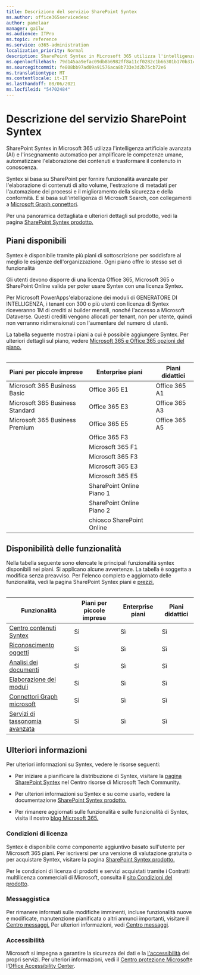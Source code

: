 ```yaml
---
title: Descrizione del servizio SharePoint Syntex
ms.author: office365servicedesc
author: pamelaar
manager: gailw
ms.audience: ITPro
ms.topic: reference
ms.service: o365-administration
localization_priority: Normal
description: SharePoint Syntex in Microsoft 365 utilizza l'intelligenza artificiale avanzata (AI) e l'insegnamento automatico per amplificare le competenze umane, automatizzare l'elaborazione dei contenuti e trasformare il contenuto in conoscenza.
ms.openlocfilehash: 79d145aa9efac09db8b6982ff8a11cf0282c1b66301b170b31cd3680c431af3b
ms.sourcegitcommit: fe808bb97ad09a91576aca8b733e3d2b75cb72e6
ms.translationtype: MT
ms.contentlocale: it-IT
ms.lasthandoff: 08/06/2021
ms.locfileid: "54702484"
---
```

# <a name="sharepoint-syntex-service-description"></a>Descrizione del servizio SharePoint Syntex 

SharePoint Syntex in Microsoft 365 utilizza l'intelligenza artificiale avanzata (AI) e l'insegnamento automatico per amplificare le competenze umane, automatizzare l'elaborazione dei contenuti e trasformare il contenuto in conoscenza.

Syntex si basa su SharePoint per fornire funzionalità avanzate per l'elaborazione di contenuti di alto volume, l'estrazione di metadati per l'automazione dei processi e il miglioramento della sicurezza e della conformità. E si basa sull'intelligenza di Microsoft Search, con collegamenti a [Microsoft Graph connettori](/microsoftsearch/connectors-overview).

Per una panoramica dettagliata e ulteriori dettagli sul prodotto, vedi la pagina [SharePoint Syntex prodotto.](https://aka.ms/sharepointsyntex)

## <a name="available-plans"></a>Piani disponibili

Syntex è disponibile tramite più piani di sottoscrizione per soddisfare al meglio le esigenze dell'organizzazione. Ogni piano offre lo stesso set di funzionalità

Gli utenti devono disporre di una licenza Office 365, Microsoft 365 o SharePoint Online valida per poter usare Syntex con una licenza Syntex.

Per Microsoft PowerApps'elaborazione dei moduli di GENERATORE DI INTELLIGENZA, i tenant con 300 o più utenti con licenza di Syntex riceveranno 1M di crediti ai builder mensili, nonché l'accesso a Microsoft Dataverse. Questi crediti vengono allocati per tenant, non per utente, quindi non verranno ridimensionati con l'aumentare del numero di utenti.

La tabella seguente mostra i piani a cui è possibile aggiungere Syntex. Per ulteriori dettagli sul piano, vedere [Microsoft 365 e Office 365 opzioni del piano.](../office-365-platform-service-description/office-365-plan-options.md)<br><br>


| Piani per piccole imprese            | Enterprise piani         | Piani didattici     |
| ------------------------------- | ------------------------ | ------------------- |
| Microsoft 365 Business Basic    | Office 365 E1            | Office 365 A1       |
| Microsoft 365 Business Standard | Office 365 E3            | Office 365 A3       |
| Microsoft 365 Business Premium  | Office 365 E5            | Office 365 A5       |
|                                 | Office 365 F3            |                     |
|                                 | Microsoft 365 F1         |                     |
|                                 | Microsoft 365 F3         |                     |
|                                 | Microsoft 365 E3         |                     |
|                                 | Microsoft 365 E5         |                     |
|                                 | SharePoint Online Piano 1 |                     |
|                                 | SharePoint Online Piano 2 |                     |
|                                 | chiosco SharePoint Online  |                     |

## <a name="feature-availability"></a>Disponibilità delle funzionalità

Nella tabella seguente sono elencate le principali funzionalità syntex disponibili nei piani. Si applicano alcune avvertenze. La tabella è soggetta a modifica senza preavviso. Per l'elenco completo e aggiornato delle funzionalità, vedi la pagina SharePoint Syntex piani e [prezzi.](https://www.microsoft.com/microsoft-365/enterprise/sharepoint-syntex)<br><br>

| Funzionalità | Piani per piccole imprese | Enterprise piani | Piani didattici |
|--|--|--|--|
| [Centro contenuti Syntex](sharepoint-syntex-features.md#syntex-content-center) | Sì | Sì | Sì |
| [Riconoscimento oggetti](sharepoint-syntex-features.md#object-recognition) | Sì | Sì | Sì |
| [Analisi dei documenti](sharepoint-syntex-features.md#document-understanding) | Sì | Sì | Sì |
| [Elaborazione dei moduli](sharepoint-syntex-features.md#form-processing) | Sì | Sì | Sì |
| [Connettori Graph microsoft](sharepoint-syntex-features.md#microsoft-graph-content-connectors) | Sì | Sì | Sì |
| [Servizi di tassonomia avanzata](sharepoint-syntex-features.md#advanced-taxonomy-services) | Sì | Sì | Sì |

## <a name="learn-more"></a>Ulteriori informazioni

Per ulteriori informazioni su Syntex, vedere le risorse seguenti:

  - Per iniziare a pianificare la distribuzione di Syntex, visitare la [pagina SharePoint Syntex](https://resources.techcommunity.microsoft.com/sharepoint-syntex/) nel Centro risorse di Microsoft Tech Community.

  - Per ulteriori informazioni su Syntex e su come usarlo, vedere la documentazione [SharePoint Syntex prodotto.](/microsoft-365/contentunderstanding/)

  - Per rimanere aggiornati sulle funzionalità e sulle funzionalità di Syntex, visita il nostro [blog Microsoft 365.](https://go.microsoft.com/fwlink/?linkid=2084915)

### <a name="licensing-terms"></a>Condizioni di licenza

Syntex è disponibile come componente aggiuntivo basato sull'utente per Microsoft 365 piani. Per iscriversi per una versione di valutazione gratuita o per acquistare Syntex, visitare la pagina [SharePoint Syntex prodotto.](https://aka.ms/sharepointsyntex)

Per le condizioni di licenza di prodotti e servizi acquistati tramite i Contratti multilicenza commerciali di Microsoft, consulta il [sito Condizioni del prodotto](https://www.microsoft.com/licensing/terms/).

### <a name="messaging"></a>Messaggistica

Per rimanere informati sulle modifiche imminenti, incluse funzionalità nuove e modificate, manutenzione pianificata o altri annunci importanti, visitare il [Centro messaggi.](https://go.microsoft.com/fwlink/p/?linkid=2070717) Per ulteriori informazioni, vedi [Centro messaggi](/microsoft-365/admin/manage/message-center).

### <a name="accessibility"></a>Accessibilità

Microsoft si impegna a garantire la sicurezza dei dati e la [l'accessibilità](https://www.microsoft.com/trust-center/compliance/accessibility) dei propri servizi. Per ulteriori informazioni, vedi il [Centro protezione Microsoft](https://www.microsoft.com/trust-center)e l’[Office Accessibility Center](https://support.office.com/article/ecab0fcf-d143-4fe8-a2ff-6cd596bddc6d).